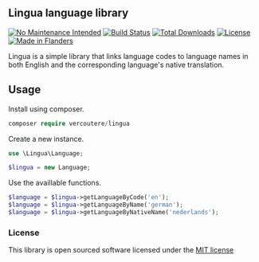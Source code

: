 ## Lingua language library

[![No Maintenance Intended](http://unmaintained.tech/badge.svg)](http://unmaintained.tech/)
[![Build Status](https://travis-ci.org/Vercoutere/Lingua.svg)](https://travis-ci.org/Vercoutere/Lingua)
[![Total Downloads](https://poser.pugx.org/vercoutere/lingua/downloads)](https://packagist.org/packages/vercoutere/lingua)
[![License](https://poser.pugx.org/vercoutere/lingua/license)](https://packagist.org/packages/vercoutere/lingua)
[![Made in Flanders](https://img.shields.io/badge/made%20in-Flanders-yellow.svg?style=flat)]()

Lingua is a simple library that links language codes to language names in both English and the corresponding language's native translation.

## Usage

Install using composer.

```php
composer require vercoutere/lingua
```

Create a new instance.

```php
use \Lingua\Language;

$lingua = new Language;
```

Use the availlable functions.

```php
$language = $lingua->getLanguageByCode('en');
$language = $lingua->getLanguageByName('german');
$language = $lingua->getLanguageByNativeName('nederlands');
```

### License

This library is open sourced software licensed under the [MIT license](http://opensource.org/licenses/MIT)
